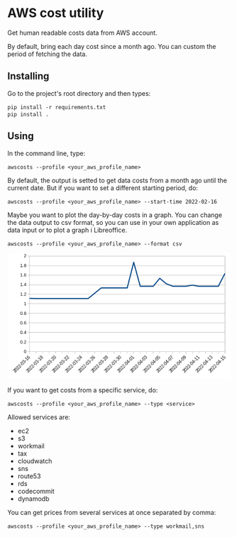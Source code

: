 # AWS cost utility 

Get human readable costs data from AWS account.

By default, bring each day cost since a month ago. You can custom the period of fetching the data.

## Installing

Go to the project's root directory and then types:

```
pip install -r requirements.txt
pip install .
```

## Using

In the command line, type:
```
awscosts --profile <your_aws_profile_name>
```


By default, the output is setted to get data costs from a month ago until the current date. But if you want to set a different starting period, do:
```
awscosts --profile <your_aws_profile_name> --start-time 2022-02-16
```

Maybe you want to plot the day-by-day costs in a graph. You can change the data output to csv format, so you can use in your own application as data input or to plot a graph i Libreoffice.

```
awscosts --profile <your_aws_profile_name> --format csv
```

![Graph generated by CSV](docs/graph-from-csv.png)

If you want to get costs from a specific service, do:
```
awscosts --profile <your_aws_profile_name> --type <service>
```

Allowed services are:

* ec2
* s3
* workmail
* tax
* cloudwatch
* sns
* route53
* rds
* codecommit
* dynamodb

You can get prices from several services at once separated by comma:

```
awscosts --profile <your_aws_profile_name> --type workmail,sns
```
